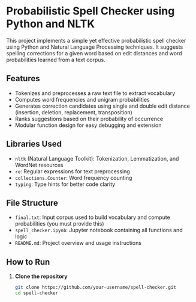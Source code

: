# Probabilistic Spell Checker using Python and NLTK

This project implements a simple yet effective probabilistic spell checker using Python and Natural Language Processing techniques. It suggests spelling corrections for a given word based on edit distances and word probabilities learned from a text corpus.

## Features

- Tokenizes and preprocesses a raw text file to extract vocabulary
- Computes word frequencies and unigram probabilities
- Generates correction candidates using single and double edit distance (insertion, deletion, replacement, transposition)
- Ranks suggestions based on their probability of occurrence
- Modular function design for easy debugging and extension

## Libraries Used

- `nltk` (Natural Language Toolkit): Tokenization, Lemmatization, and WordNet resources
- `re`: Regular expressions for text preprocessing
- `collections.Counter`: Word frequency counting
- `typing`: Type hints for better code clarity

## File Structure

- `final.txt`: Input corpus used to build vocabulary and compute probabilities (you must provide this)
- `spell_checker.ipynb`: Jupyter notebook containing all functions and logic
- `README.md`: Project overview and usage instructions

## How to Run

1. **Clone the repository**
   ```bash
   git clone https://github.com/your-username/spell-checker.git
   cd spell-checker
